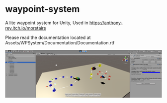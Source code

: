 # waypoint-system
A lite waypoint system for Unity, Used in https://anthony-rey.itch.io/morstairs 

Please read the documentation located at Assets/WPSystem/Documentation/Documentation.rtf

![Screenshot](https://github.com/ReyAnthony/waypoint-system/blob/main/1.png?raw=true)
